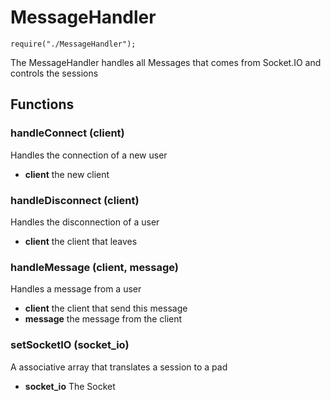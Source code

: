 # MessageHandler
`require("./MessageHandler");`

The MessageHandler handles all Messages that comes from Socket.IO and controls the sessions

## Functions

### handleConnect (client)
Handles the connection of a new user

* **client** the new client

### handleDisconnect (client)
Handles the disconnection of a user

* **client** the client that leaves

### handleMessage (client, message)
Handles a message from a user

* **client** the client that send this message
* **message** the message from the client

### setSocketIO (socket_io)
A associative array that translates a session to a pad

* **socket_io** The Socket

